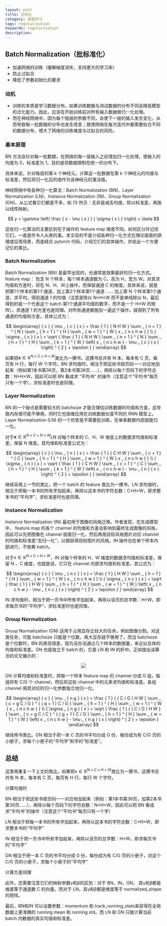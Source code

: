 ```yaml
---
layout: post
title: 正则化
category: 深度学习
tags: regularization
keywords: regularization
description:
---
```


## Batch Normalization（批标准化）

- 加速网络的训练（缓解梯度消失，支持更大的学习率）
- 防止过拟合
- 降低了参数初始化的要求

### 动机

- 训练的本质是学习数据分布。如果训练数据与测试数据的分布不同会降低模型的泛化能力。因此，应该在开始训练前对所有输入数据做归一化处理。
- 而在神经网络中，因为每个隐层的参数不同，会使下一层的输入发生变化，从而导致每一批数据的分布也发生改变；致使网络在每次迭代中都需要拟合不同的数据分布，增大了网络的训练难度与过拟合的风险。

### 基本原理

BN 方法会针对每一批数据，在网络的每一层输入之前增加归一化处理，使输入的均值为 0，标准差为 1。目的是将数据限制在统一的分布下。

具体来说，针对每层的第 k 个神经元，计算这一批数据在第 k 个神经元的均值与标准差，然后将归一化后的值作为该神经元的激活值。

神经网络中有各种归一化算法：Batch Normalization (BN)、Layer Normalization (LN)、Instance Normalization (IN)、Group Normalization (GN)。从公式看它们都差不多，如 (1) 所示：无非是减去均值，除以标准差，再施以线性映射。

$$
y = \gamma \left( \frac { x - \mu ( x ) } { \sigma ( x ) } \right) + \beta
$$

这些归一化算法的主要区别在于操作的 feature map 维度不同。如何区分并记住它们，一直是件令人头疼的事。本文目的不是介绍各种归一化方式在理论层面的原理或应用场景，而是结合 pytorch 代码，介绍它们的具体操作，并给出一个方便记忆的类比。

### Batch Normalization

Batch Normalization (BN) 是最早出现的，也通常是效果最好的归一化方式。feature map：  包含 N 个样本，每个样本通道数为 C，高为 H，宽为 W。对其求均值和方差时，将在 N、H、W上操作，而保留通道 C 的维度。具体来说，就是把第1个样本的第1个通道，加上第2个样本第1个通道 ...... 加上第 N 个样本第1个通道，求平均，得到通道 1 的均值（注意是除以 N×H×W 而不是单纯除以 N，最后得到的是一个代表这个 batch 第1个通道平均值的数字，而不是一个 H×W 的矩阵）。求通道 1 的方差也是同理。对所有通道都施加一遍这个操作，就得到了所有通道的均值和方差。具体公式为：

$$
\begin{array} { c } { \mu _ { c } ( x ) = \frac { 1 } { N H W } \sum _ { n = 1 } ^ { N } \sum _ { h = 1 } ^ { H } \sum _ { w = 1 } ^ { W } x _ { n c h w } } \\ { \sigma _ { c } ( x ) = \sqrt { \frac { 1 } { N H W } \sum _ { n = 1 } ^ { N } \sum _ { h = 1 } ^ { H } \sum _ { k = 1 } ^ { W } \left( x _ { n c h w } - \mu _ { c } ( x ) \right) ^ { 2 } + \epsilon } } \end{array}
$$

如果把$\boldsymbol { x } \in \mathbb { R } ^ { N \times C \times H \times W }$类比为一摞书，这摞书总共有 N 本，每本有 C 页，每页有 H 行，每行 W 个字符。BN 求均值时，相当于把这些书按页码一一对应地加起来（例如第1本书第36页，第2本书第36页......），再除以每个页码下的字符总数：N×H×W，因此可以把 BN 看成求 “平均书” 的操作（注意这个“平均书”每页只有一个字），求标准差时也是同理。

### Layer Normalization

BN 的一个缺点是需要较大的 batchsize 才能合理估训练数据的均值和方差，这导致内存很可能不够用，同时它也很难应用在训练数据长度不同的 RNN 模型上。Layer Normalization (LN) 的一个优势是不需要批训练，在单条数据内部就能归一化。

对于$\boldsymbol { x } \in \mathbb { R } ^ { N \times C \times H \times W }$LN 对每个样本的 C、H、W 维度上的数据求均值和标准差，保留 N 维度。其均值和标准差公式为：


$$
\begin{array} { c } { \mu _ { n } ( x ) = \frac { 1 } { C H W } \sum _ { c = 1 } ^ { C } \sum _ { h = 1 } ^ { H } \sum _ { w = 1 } ^ { W } x _ { n c h w } } \\ { \sigma _ { n } ( x ) = \sqrt { \frac { 1 } { C H W } \sum _ { c = 1 } ^ { C } \sum _ { h = 1 } ^ { H } \sum _ { k = 1 } ^ { W } \left( x _ { n c h w } - \mu _ { n } ( x ) \right) ^ { 2 } + \epsilon } } \end{array}
$$


继续采用上一节的类比，把一个 batch 的 feature 类比为一摞书。LN 求均值时，相当于把每一本书的所有字加起来，再除以这本书的字符总数：C×H×W，即求整本书的“平均字”，求标准差时也是同理。

### Instance Normalization

Instance Normalization (IN) 最初用于图像的风格迁移。作者发现，在生成模型中， feature map 的各个 channel 的均值和方差会影响到最终生成图像的风格，因此可以先把图像在 channel 层面归一化，然后再用目标风格图片对应 channel 的均值和标准差“去归一化”，以期获得目标图片的风格。IN 操作也在单个样本内部进行，不依赖 batch。

对于$x \in \mathbb { R } ^ { N \times C \times H \times W }$，IN 对每个样本的 H、W 维度的数据求均值和标准差，保留 N 、C 维度，也就是说，它只在 channel 内部求均值和标准差，其公式为：

$$
\begin{array} { c } { \mu _ { n c } ( x ) = \frac { 1 } { H W } \sum _ { h = 1 } ^ { H } \sum _ { w = 1 } ^ { W } x _ { n c h w } } \\ { \sigma _ { n c } ( x ) = \sqrt { \frac { 1 } { H W } \sum _ { h = 1 } ^ { H } \sum _ { w = 1 } ^ { W } \left( x _ { n c h w } - \mu _ { n c } ( x ) \right) ^ { 2 } + \epsilon } } \end{array}
$$

IN 求均值时，相当于把一页书中所有字加起来，再除以该页的总字数：H×W，即求每页书的“平均字”，求标准差时也是同理。

### Group Normalization

Group Normalization (GN) 适用于占用显存比较大的任务，例如图像分割。对这类任务，可能 batchsize 只能是个位数，再大显存就不够用了。而当 batchsize 是个位数时，BN 的表现很差，因为没办法通过几个样本的数据量，来近似总体的均值和标准差。GN 也是独立于 batch 的，它是 LN 和 IN 的折中。正如提出该算法的论文展示的：

<center>

<img src="https://raw.githubusercontent.com/chiemon/chiemon.github.io/master/img/Deep-Learning/7.png">

</center>

GN 计算均值和标准差时，把每一个样本 feature map 的 channel 分成 G 组，每组将有 C/G 个 channel，然后将这些 channel 中的元素求均值和标准差。各组 channel 用其对应的归一化参数独立地归一化。

$$
\begin{array} { c } { \mu _ { n g } ( x ) = \frac { 1 } { ( C / G ) H W } \sum _ { c = g C / G } ^ { ( q + 1 ) C / G } \sum _ { h = 1 } ^ { H } \sum _ { w = 1 } ^ { W } x _ { n c h w } } \\ { \sigma _ { n g } ( x ) = \sqrt { \frac { 1 } { ( C / G ) H W } } \sum _ { c = g C / C } ^ { ( g + 1 ) C / G } \sum _ { h = 1 } ^ { H } \sum _ { w = 1 } ^ { W } \left( x _ { n c h w } - \mu _ { n g } ( x ) \right) ^ { 2 } + \epsilon } \end{array}
$$

继续用书类比。GN 相当于把一本 C 页的书平均分成 G 份，每份成为有 C/G 页的小册子，求每个小册子的“平均字”和字的“标准差”。

## 总结

这里再重复一下上文的类比。如果把$x \in \mathbb { R } ^ { N \times C \times H \times W }$类比为一摞书，这摞书总共有 N 本，每本有 C 页，每页有 H 行，每行 W 个字符。

计算均值时

BN 相当于把这些书按页码一一对应地加起来（例如：第1本书第36页，加第2本书第36页......），再除以每个页码下的字符总数：N×H×W，因此可以把 BN 看成求“平均书”的操作（注意这个“平均书”每页只有一个字）

LN 相当于把每一本书的所有字加起来，再除以这本书的字符总数：C×H×W，即求整本书的“平均字”

IN 相当于把一页书中所有字加起来，再除以该页的总字数：H×W，即求每页书的“平均字”

GN 相当于把一本 C 页的书平均分成 G 份，每份成为有 C/G 页的小册子，对这个 C/G 页的小册子，求每个小册子的“平均字”

计算方差同理

此外，还需要注意它们的映射参数γ和β的区别：对于 BN，IN，GN， 其γ和β都是维度等于通道数 C 的向量。而对于 LN，其γ和β都是维度等于 normalized_shape 的矩阵。

最后，BN和IN 可以设置参数：momentum 和 track_running_stats来获得在全局数据上更准确的 running mean 和 running std。而 LN 和 GN 只能计算当前 batch 内数据的真实均值和标准差。